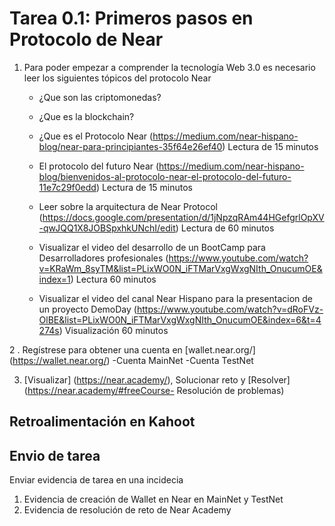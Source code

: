 # Tarea 0.1: Primeros pasos en Protocolo de Near 
1. Para poder empezar a comprender la tecnología Web 3.0 es necesario leer los siguientes tópicos del protocolo Near
    - ¿Que son las criptomonedas? 
    - ¿Que es la blockchain? 
    - ¿Que es el Protocolo Near (https://medium.com/near-hispano-blog/near-para-principiantes-35f64e26ef40) Lectura de 15 minutos 
    
    - El protocolo del futuro Near (https://medium.com/near-hispano-blog/bienvenidos-al-protocolo-near-el-protocolo-del-futuro-11e7c29f0edd) Lectura de 15 minutos
    
    - Leer sobre la arquitectura de Near Protocol (https://docs.google.com/presentation/d/1jNpzqRAm44HGefgrlOpXV-qwJQQ1X8JOBSpxhkUNchI/edit) Lectura de 60 minutos  
    
    - Visualizar el video del desarrollo de un BootCamp para Desarrolladores profesionales (https://www.youtube.com/watch?v=KRaWm_8syTM&list=PLixWO0N_iFTMarVxgWxgNIth_OnucumOE&index=1) Lectura 60 minutos
    
    - Visualizar el video del canal Near Hispano para la presentacion de un proyecto DemoDay (https://www.youtube.com/watch?v=dRoFVz-OlBE&list=PLixWO0N_iFTMarVxgWxgNIth_OnucumOE&index=6&t=4274s) Visualización 60 minutos
     
2 . Regístrese para obtener una cuenta en [wallet.near.org/] (https://wallet.near.org/)
    -Cuenta MainNet
    -Cuenta TestNet
    
3. [Visualizar] (https://near.academy/), Solucionar reto y [Resolver] (https://near.academy/#freeCourse- Resolución de problemas) 

## Retroalimentación en Kahoot

## Envio de tarea
Enviar evidencia de tarea en una incidecia
1. Evidencia de creación de Wallet en Near en MainNet y TestNet
2. Evidencia de resolución de reto de Near Academy
